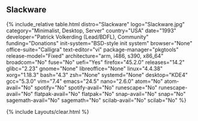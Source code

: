 ## Slackware
{% include_relative table.html distro="Slackware" logo="Slackware.jpg" category="Minimalist, Desktop, Server" country="USA" date="1993" developer="Patrick Volkerding (Lead/BDFL), Community" funding="Donations" init-system="BSD-style init system" browser="None" office-suite="Calligra" text-editor="vi" package-manager="pkgtools" release-model="Fixed" architecture="arm, i486, s390, x86_64" broadcom="No" fuse="No" uefi="Yes" firefox="45.2.0" releases="14.2" glibc="2.23" gnome="None" libreoffice="None" linux="4.4.38" xorg="1.18.3" bash="4.3" zsh="None" systemd="None" desktop="KDE4" gcc="5.3.0" vim="7.4" emacs="24.5" nano="2.6.0" atom="No" atom-avail="No" spotify="No" spotify-avail="No" runescape="No" runescape-avail="No" flatpak-avail="No" flatpak="No" snap-avail="No" snap="No" sagemath-avail="No" sagemath="No" scilab-avail="No" scilab="No" %}

{% include Layouts/clear.html %}
